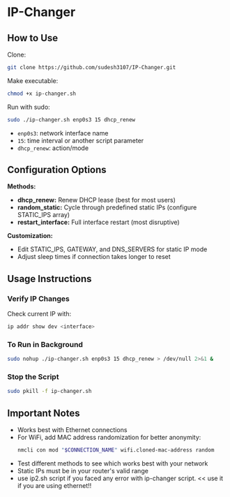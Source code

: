 # IP-Changer

## How to Use

Clone:
```bash
git clone https://github.com/sudesh3107/IP-Changer.git
```

Make executable:
```bash
chmod +x ip-changer.sh
```

Run with sudo:
```bash
sudo ./ip-changer.sh enp0s3 15 dhcp_renew
```
- `enp0s3`: network interface name
- `15`: time interval or another script parameter
- `dhcp_renew`: action/mode


## Configuration Options

**Methods:**
- **dhcp_renew:** Renew DHCP lease (best for most users)
- **random_static:** Cycle through predefined static IPs (configure STATIC_IPS array)
- **restart_interface:** Full interface restart (most disruptive)

**Customization:**
- Edit STATIC_IPS, GATEWAY, and DNS_SERVERS for static IP mode
- Adjust sleep times if connection takes longer to reset

## Usage Instructions

### Verify IP Changes
Check current IP with:
```bash
ip addr show dev <interface>
```

### To Run in Background
```bash
sudo nohup ./ip-changer.sh enp0s3 15 dhcp_renew > /dev/null 2>&1 &
```

### Stop the Script
```bash
sudo pkill -f ip-changer.sh
```

## Important Notes
- Works best with Ethernet connections
- For WiFi, add MAC address randomization for better anonymity:
  ```bash
  nmcli con mod "$CONNECTION_NAME" wifi.cloned-mac-address random
  ```
- Test different methods to see which works best with your network
- Static IPs must be in your router's valid range
- use ip2.sh script if you faced any error with ip-changer script. << use it if you are using ethernet!!
